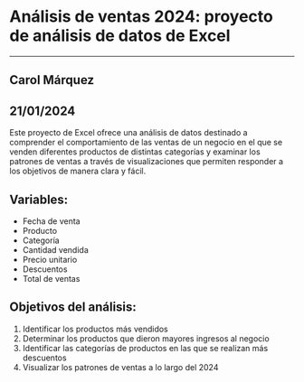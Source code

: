 # Análisis de ventas 2024: proyecto de análisis de datos de Excel
---
 ## **Carol Márquez**
  21/01/2024
---
Este proyecto de Excel ofrece una análisis de datos destinado a comprender el comportamiento de las ventas de un negocio en el que se venden diferentes productos de distintas categorías y examinar los patrones de ventas a través de visualizaciones que permiten responder a los objetivos de manera clara y fácil.

## Variables:
- Fecha de venta
- Producto
- Categoría
- Cantidad vendida
- Precio unitario
- Descuentos 
- Total de ventas

## Objetivos del análisis:
1. Identificar los productos más vendidos
2. Determinar los productos que dieron mayores ingresos al negocio
3. Identificar las categorías de productos en las que se realizan más descuentos
4. Visualizar los patrones de ventas a lo largo del 2024
